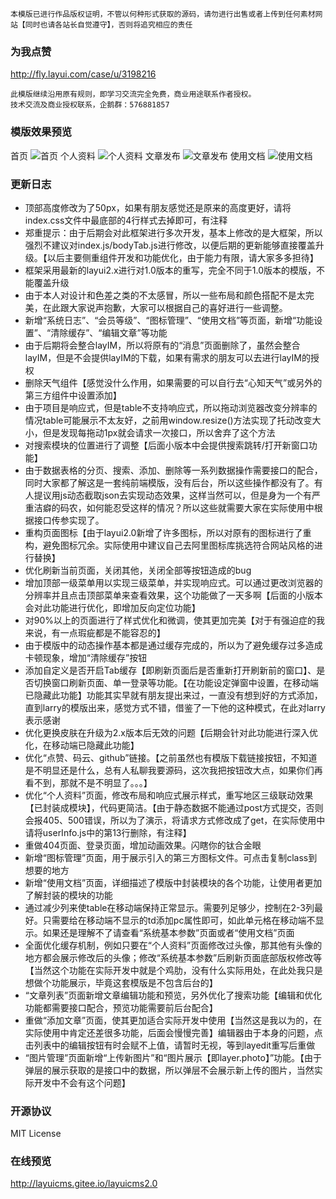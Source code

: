 ```
本模版已进行作品版权证明，不管以何种形式获取的源码，请勿进行出售或者上传到任何素材网站【同时也请各站长自觉遵守】，否则将追究相应的责任
```
### 为我点赞
http://fly.layui.com/case/u/3198216
```
此模版继续沿用原有规则，即学习交流完全免费，商业用途联系作者授权。
技术交流及商业授权联系，企鹅群：576881857
```
### 模版效果预览
首页
![首页](https://gitee.com/uploads/images/2018/0131/110933_38bfb6cc_1404064.jpeg "QQ截图20180131110811.jpg")
个人资料
![个人资料](https://gitee.com/uploads/images/2018/0131/110954_76645863_1404064.jpeg "QQ截图20180131110823.jpg")
文章发布
![文章发布](https://gitee.com/uploads/images/2018/0131/111048_388796de_1404064.jpeg "QQ截图20180131110844.jpg")
使用文档
![使用文档](https://gitee.com/uploads/images/2018/0131/111113_a073dc5d_1404064.jpeg "QQ截图20180131110908.jpg")
### 更新日志
- 顶部高度修改为了50px，如果有朋友感觉还是原来的高度更好，请将index.css文件中最底部的4行样式去掉即可，有注释
- 郑重提示：由于后期会对此框架进行多次开发，基本上修改的是大框架，所以强烈不建议对index.js/bodyTab.js进行修改，以便后期的更新能够直接覆盖升级。【以后主要侧重组件开发和功能优化，由于能力有限，请大家多多担待】
- 框架采用最新的layui2.x进行对1.0版本的重写，完全不同于1.0版本的模版，不能覆盖升级
- 由于本人对设计和色差之类的不太感冒，所以一些布局和颜色搭配不是太完美，在此跟大家说声抱歉，大家可以根据自己的喜好进行一些调整。
- 新增“系统日志”、“会员等级”、“图标管理”、“使用文档”等页面，新增“功能设置”、“清除缓存”、“编辑文章”等功能
- 由于后期将会整合layIM，所以将原有的“消息”页面删除了，虽然会整合layIM，但是不会提供layIM的下载，如果有需求的朋友可以去进行layIM的授权 
- 删除天气组件【感觉没什么作用，如果需要的可以自行去“心知天气”或另外的第三方组件中设置添加】
- 由于项目是响应式，但是table不支持响应式，所以拖动浏览器改变分辨率的情况table可能展示不太友好，之前用window.resize()方法实现了托动改变大小，但是发现每拖动1px就会请求一次接口，所以舍弃了这个方法
- 对搜索模块的位置进行了调整【后面小版本中会提供搜索跳转/打开新窗口功能】
- 由于数据表格的分页、搜索、添加、删除等一系列数据操作需要接口的配合，同时大家都了解这是一套纯前端模版，没有后台，所以这些操作都没有了。有人提议用js动态截取json去实现动态效果，这样当然可以，但是身为一个有严重洁癖的码农，如何能忍受这样的情况？所以这些就需要大家在实际使用中根据接口传参实现了。
- 重构页面图标【由于layui2.0新增了许多图标，所以对原有的图标进行了重构，避免图标冗余。实际使用中建议自己去阿里图标库挑选符合网站风格的进行替换】
- 优化刷新当前页面，关闭其他，关闭全部等按钮造成的bug
- 增加顶部一级菜单用以实现三级菜单，并实现响应式。可以通过更改浏览器的分辨率并且点击顶部菜单来查看效果，这个功能做了一天多啊【后面的小版本会对此功能进行优化，即增加反向定位功能】
- 对90%以上的页面进行了样式优化和微调，使其更加完美【对于有强迫症的我来说，有一点瑕疵都是不能容忍的】
- 由于模版中的动态操作基本都是通过缓存完成的，所以为了避免缓存过多造成卡顿现象，增加“清除缓存”按钮
- 添加自定义是否开启Tab缓存【即刷新页面后是否重新打开刷新前的窗口】、是否切换窗口刷新页面、单一登录等功能。【在功能设定弹窗中设置，在移动端已隐藏此功能】功能其实早就有朋友提出来过，一直没有想到好的方式添加，直到larry的模版出来，感觉方式不错，借鉴了一下他的这种模式，在此对larry表示感谢
- 优化更换皮肤在升级为2.x版本后无效的问题【后期会针对此功能进行深入优化，在移动端已隐藏此功能】
- 优化“点赞、码云、github”链接。【之前虽然也有模版下载链接按钮，不知道是不明显还是什么，总有人私聊我要源码，这次我把按钮改大点，如果你们再看不到，那就不是不明显了。。。】
- 优化“个人资料”页面，修改布局和响应式展示样式，重写地区三级联动效果【已封装成模块】，代码更简洁。【由于静态数据不能通过post方式提交，否则会报405、500错误，所以为了演示，将请求方式修改成了get，在实际使用中请将userInfo.js中的第13行删除，有注释】
- 重做404页面、登录页面，增加动画效果。闪瞎你的钛合金眼
- 新增“图标管理”页面，用于展示引入的第三方图标文件。可点击复制class到想要的地方
- 新增“使用文档”页面，详细描述了模版中封装模块的各个功能，让使用者更加了解封装的模块的功能
- 通过减少列来使table在移动端保持正常显示。需要列足够少，控制在2-3列最好。只需要给在移动端不显示的td添加pc属性即可，如<td pc>此单元格在移动端不显示</td>。如果还是理解不了请查看“系统基本参数”页面或者“使用文档”页面
- 全面优化缓存机制，例如只要在“个人资料”页面修改过头像，那其他有头像的地方都会展示修改后的头像；修改“系统基本参数”后刷新页面底部版权修改等【当然这个功能在实际开发中就是个鸡肋，没有什么实际用处，在此处我只是想做个功能展示，毕竟这套模版是不包含后台的】
- “文章列表”页面新增文章编辑功能和预览，另外优化了搜索功能【编辑和优化功能都需要接口配合，预览功能需要前后台配合】
- 重做“添加文章”页面，使其更加适合实际开发中使用【当然这是我以为的，在实际使用中肯定还差很多功能，后面会慢慢完善】编辑器由于本身的问题，点击列表中的编辑按钮有时会赋不上值，请暂时无视，等到layedit重写后重做
- “图片管理”页面新增“上传新图片”和“图片展示【即layer.photo】”功能。【由于弹层的展示获取的是接口中的数据，所以弹层不会展示新上传的图片，当然实际开发中不会有这个问题】
### 开源协议
MIT License
### 在线预览
http://layuicms.gitee.io/layuicms2.0